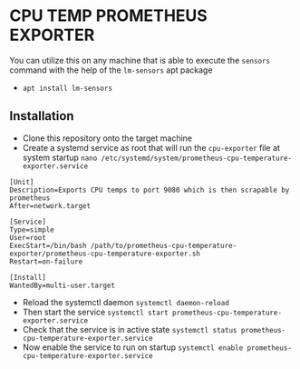 # CPU TEMP PROMETHEUS EXPORTER

You can utilize this on any machine that is able to execute the `sensors` command with the help of the `lm-sensors` apt package

- `apt install lm-sensors`

## Installation

- Clone this repository onto the target machine
- Create a systemd service as root that will run the `cpu-exporter` file at system startup `nano /etc/systemd/system/prometheus-cpu-temperature-exporter.service`

```
[Unit]
Description=Exports CPU temps to port 9080 which is then scrapable by prometheus
After=network.target

[Service]
Type=simple
User=root
ExecStart=/bin/bash /path/to/prometheus-cpu-temperature-exporter/prometheus-cpu-temperature-exporter.sh
Restart=on-failure

[Install]
WantedBy=multi-user.target
```
- Reload the systemctl daemon `systemctl daemon-reload`
- Then start the service `systemctl start prometheus-cpu-temperature-exporter.service`
- Check that the service is in active state `systemctl status prometheus-cpu-temperature-exporter.service`
- Now enable the service to run on startup `systemctl enable prometheus-cpu-temperature-exporter.service`
